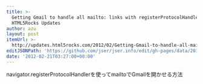 ```yaml
---
title: >-
  Getting Gmail to handle all mailto: links with registerProtocolHandler -
  HTML5Rocks Updates
author: azu
layout: post
itemUrl: >-
  http://updates.html5rocks.com/2012/02/Getting-Gmail-to-handle-all-mailto-links-with-registerProtocolHandler
editJSONPath: 'https://github.com/jser/jser.info/edit/gh-pages/data/2012/02/index.json'
date: '2012-02-21T03:27:00+00:00'
---
```

navigator.registerProtocolHandlerを使ってmailtoでGmailを開かせる方法
